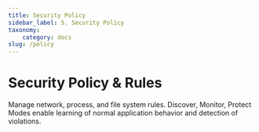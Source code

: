 ```yaml
---
title: Security Policy
sidebar_label: 5. Security Policy
taxonomy:
    category: docs
slug: /policy
---
```


# Security Policy & Rules

Manage network, process, and file system rules. Discover, Monitor, Protect Modes enable learning of normal application behavior and detection of violations.
